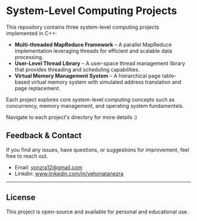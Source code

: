 # System-Level Computing Projects  

This repository contains three system-level computing projects implemented in C++:  

- **Multi-threaded MapReduce Framework** – A parallel MapReduce implementation leveraging threads for efficient and scalable data processing.  
- **User-Level Thread Library** – A user-space thread management library that provides threading and scheduling capabilities.  
- **Virtual Memory Management System** – A hierarchical page table-based virtual memory system with simulated address translation and page replacement.  

Each project explores core system-level computing concepts such as concurrency, memory management, and operating system fundamentals. 

Navigate to each project's directory for more details :)

## Feedback & Contact
If you find any issues, have questions, or suggestions for improvement, feel free to reach out.
- Email: yonzra12@gmail.com
- Linkdin: www.linkedin.com/in/yehonatanezra

---
## License
This project is open-source and available for personal and educational use.

